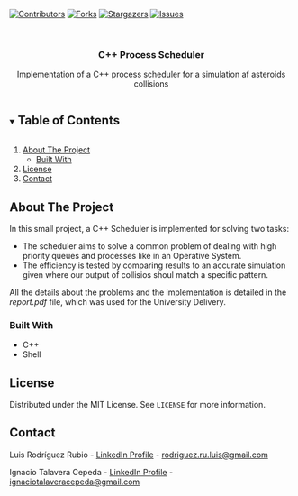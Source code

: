 <!--
*** Thanks for checking out the Best-README-Template. If you have a suggestion
*** that would make this better, please fork the A-CSPScheduling and create a pull request
*** or simply open an issue with the tag "enhancement".
*** Thanks again! Now go create something AMAZING! :D
***
***
***
*** To avoid retyping too much info. Do a search and replace for the following:
*** ignacioct, A-CSPScheduling_name, twitter_handle, email, project_title, project_description
-->



<!-- PROJECT SHIELDS -->
<!--
*** I'm using markdown "reference style" links for readability.
*** Reference links are enclosed in brackets [ ] instead of parentheses ( ).
*** See the bottom of this document for the declaration of the reference variables
*** for contributors-url, forks-url, etc. This is an optional, concise syntax you may use.
*** https://www.markdownguide.org/basic-syntax/#reference-style-links
-->
[![Contributors][contributors-shield]][contributors-url]
[![Forks][forks-shield]][forks-url]
[![Stargazers][stars-shield]][stars-url]
[![Issues][issues-shield]][issues-url]



<!-- PROJECT LOGO -->
<br />
<p align="center">
  <a href="https://github.com/ignacioct/A*&CSPScheduling">
  </a>

  <h3 align="center">C++ Process Scheduler</h3>

  <p align="center">
     Implementation of a C++ process scheduler for a simulation af asteroids collisions
    <br />
  </p>
</p>



<!-- TABLE OF CONTENTS -->
<details open="open">
  <summary><h2 style="display: inline-block">Table of Contents</h2></summary>
  <ol>
    <li>
      <a href="#about-the-project">About The Project</a>
      <ul>
        <li><a href="#built-with">Built With</a></li>
      </ul>
    </li>
    <li><a href="#license">License</a></li>
    <li><a href="#contact">Contact</a></li>
  </ol>
</details>



<!-- ABOUT THE PROJECT -->
## About The Project

In this small project, a C++ Scheduler is implemented for solving two tasks:
* The scheduler aims to solve a common problem of dealing with high priority queues and processes like in an Operative System.
* The efficiency is tested by comparing results to an accurate simulation given where our output of collisios shoul match a specific pattern.

All the details about the problems and the implementation is detailed in the *report.pdf* file, which was used for the University Delivery.



### Built With

* C++
* Shell

<!-- LICENSE -->
## License

Distributed under the MIT License. See `LICENSE` for more information.



<!-- CONTACT -->
## Contact

Luis Rodríguez Rubio - [LinkedIn Profile](https://www.linkedin.com/in/luis-rodriguez-rubio/) - rodriguez.ru.luis@gmail.com

Ignacio Talavera Cepeda - [LinkedIn Profile](https://www.linkedin.com/in/ignacio-talavera-cepeda/) - ignaciotalaveracepeda@gmail.com



<!-- MARKDOWN LINKS & IMAGES -->
[contributors-shield]: https://img.shields.io/github/contributors/Lewis-11/OS-Process-Scheduler.svg?style=for-the-badge
[contributors-url]: https://github.com/Lewis-11/OS-Process-Scheduler/graphs/contributors
[forks-shield]: https://img.shields.io/github/forks/Lewis-11/OS-Process-Scheduler.svg?style=for-the-badge
[forks-url]: https://github.com/Lewis-11/OS-Process-Scheduler/network/members
[stars-shield]: https://img.shields.io/github/stars/Lewis-11/OS-Process-Scheduler.svg?style=for-the-badge
[stars-url]: https://github.com/Lewis-11/OS-Process-Scheduler/stargazers
[issues-shield]: https://img.shields.io/github/issues/Lewis-11/OS-Process-Scheduler.svg?style=for-the-badge
[issues-url]: https://github.com/Lewis-11/OS-Process-Scheduler/issues
[license-shield]: https://img.shields.io/github/license/Lewis-11/OS-Process-Scheduler.svg?style=for-the-badge
[license-url]: https://github.com/Lewis-11/OS-Process-Scheduler/blob/master/LICENSE.txt
[linkedin-shield]: https://img.shields.io/badge/-LinkedIn-black.svg?style=for-the-badge&logo=linkedin&colorB=555
